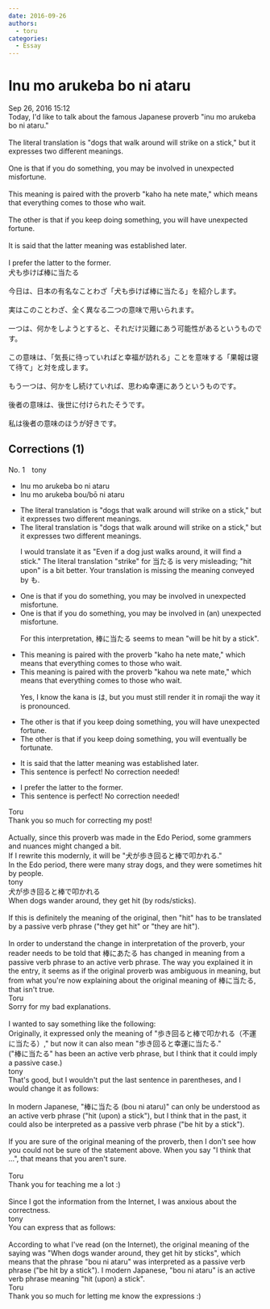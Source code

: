 ```yaml
---
date: 2016-09-26
authors:
  - toru
categories:
  - Essay
---
```


<h1 id="subject_show">Inu mo arukeba bo ni ataru</h1>
<div class="date">Sep 26, 2016 15:12</div>
<div id="post"><div id="body_show_ori">
Today, I'd like to talk about the famous Japanese proverb "inu mo arukeba bo ni ataru."<br/><br/>The literal translation is "dogs that walk around will strike on a stick," but it expresses two different meanings.<br/><br/>One is that if you do something, you may be involved in unexpected misfortune.<br/><br/>This meaning is paired with the proverb "kaho ha nete mate," which means that everything comes to those who wait.<br/><br/>The other is that if you keep doing something, you will have unexpected fortune.<br/><br/>It is said that the latter meaning was established later.<br/><br/>I prefer the latter to the former.
</div></div>

<!-- more -->

<div id="post_ja"><div id="body_show_mo">
犬も歩けば棒に当たる<br/><br/>今日は、日本の有名なことわざ「犬も歩けば棒に当たる」を紹介します。<br/><br/>実はこのことわざ、全く異なる二つの意味で用いられます。<br/><br/>一つは、何かをしようとすると、それだけ災難にあう可能性があるというものです。<br/><br/>この意味は、「気長に待っていればと幸福が訪れる」ことを意味する「果報は寝て待て」と対を成します。<br/><br/>もう一つは、何かをし続けていれば、思わぬ幸運にあうというものです。<br/><br/>後者の意味は、後世に付けられたそうです。<br/><br/>私は後者の意味のほうが好きです。
</div></div>

## Corrections (1)
<div id="block"><div class="first_name"> No. 1　<span class="just_name">tony</span></div><div id="block2">
<ul class="correction_field">
<li class="incorrect">Inu mo arukeba bo ni ataru</li>
<li class="corrected correct">
Inu mo arukeba bo<span class="f_blue">u</span>/b<span class="f_blue">ō</span> ni ataru
</li>
</ul>
<ul class="correction_field">
<li class="incorrect">The literal translation is "dogs that walk around will strike on a stick," but it expresses two different meanings.</li>
<li class="corrected correct">
The literal translation is "dogs that walk around will strike on a stick," but it expresses two different meanings.
<p class="correction_comment">I would translate it as "Even if a dog just walks around, it will find a stick." The literal translation "strike" for 当たる is very misleading; "hit upon" is a bit better. Your translation is missing the meaning conveyed by も.</p>
</li>
</ul>
<ul class="correction_field">
<li class="incorrect">One is that if you do something, you may be involved in unexpected misfortune.</li>
<li class="corrected correct">
One is that if you do something, you may be involved in (an) unexpected misfortune.
<p class="correction_comment">For this interpretation, 棒に当たる seems to mean "will be hit by a stick".</p>
</li>
</ul>
<ul class="correction_field">
<li class="incorrect">This meaning is paired with the proverb "kaho ha nete mate," which means that everything comes to those who wait.</li>
<li class="corrected correct">
This meaning is paired with the proverb "kaho<span class="f_blue">u</span> <span class="f_red">wa</span> nete mate," which means that everything comes to those who wait.
<p class="correction_comment">Yes, I know the kana is は, but you must still render it in romaji the way it is pronounced.</p>
</li>
</ul>
<ul class="correction_field">
<li class="incorrect">The other is that if you keep doing something, you will have unexpected fortune.</li>
<li class="corrected correct">
The other is that if you keep doing something, you will <span class="f_blue">eventually be fortunate</span>.
</li>
</ul>
<ul class="correction_field">
<li class="incorrect">It is said that the latter meaning was established later.</li>
<li class="corrected perfect">This sentence is perfect! No correction needed!</li>
</ul>
<ul class="correction_field">
<li class="incorrect">I prefer the latter to the former.</li>
<li class="corrected perfect">This sentence is perfect! No correction needed!</li>
</ul>
</div><div class="name"><span class="just_name">Toru</span><br>
Thank you so much for correcting my post!<br/><br/>Actually, since this proverb was made in the Edo Period, some grammers and nuances might changed a bit.<br/>If I rewrite this modernly, it will be "犬が歩き回ると棒で叩かれる."<br/>In the Edo period, there were many stray dogs, and they were sometimes hit by people.
</div>
<div class="name"><span class="just_name">tony</span><br>
犬が歩き回ると棒で叩かれる<br/>When dogs wander around, they get hit (by rods/sticks).<br/><br/>If this is definitely the meaning of the original, then "hit" has to be translated by a passive verb phrase ("they get hit" or "they are hit").<br/><br/>In order to understand the change in interpretation of the proverb, your reader needs to be told that 棒にあたる has changed in meaning from a passive verb phrase to an active verb phrase. The way you explained it in the entry, it seems as if the original proverb was  ambiguous in meaning, but from what you're now explaining about the original meaning of 棒に当たる, that isn't true.
</div>
<div class="name"><span class="just_name">Toru</span><br>
Sorry for my bad explanations.<br/><br/>I wanted to say something like the following:<br/>Originally, it expressed only the meaning of "歩き回ると棒で叩かれる（不運に当たる）," but now it can also mean "歩き回ると幸運に当たる."<br/>("棒に当たる" has been an active verb phrase, but I think that it could imply a passive case.)
</div>
<div class="name"><span class="just_name">tony</span><br>
That's good, but I wouldn't put the last sentence in parentheses, and I would change it as follows:<br/><br/>In modern Japanese, "棒に当たる (bou ni ataru)" can only be understood as an active verb phrase ("hit (upon) a stick"), but I think that in the past, it could also be interpreted as a passive verb phrase ("be hit by a stick").<br/><br/>If you are sure of the original meaning of the proverb, then I don't see how you could not be sure of the statement above. When you say "I think that ...", that means that you aren't sure.<br/><br/>
</div>
<div class="name"><span class="just_name">Toru</span><br>
Thank you for teaching me a lot :)<br/><br/>Since I got the information from the Internet, I was anxious about the correctness.
</div>
<div class="name"><span class="just_name">tony</span><br>
You can express that as follows:<br/><br/>According to what I've read (on the Internet), the original meaning of the saying was "When dogs wander around, they get hit by sticks", which means that the phrase "bou ni ataru" was interpreted as a passive verb phrase ("be hit by a stick"). I modern Japanese, "bou ni ataru" is an active verb phrase meaning "hit (upon) a stick".
</div>
<div class="name"><span class="just_name">Toru</span><br>
Thank you so much for letting me know the expressions :)
</div>
</div>
